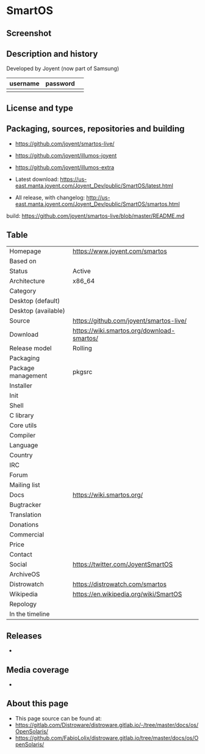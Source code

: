 # SmartOS

## Screenshot


## Description and history

>

Developed by Joyent (now part of Samsung)

| username | password |  |
|----------|----------|--|
|  |  |  |


## License and type

>


## Packaging, sources, repositories and building

>

* <https://github.com/joyent/smartos-live/>
* <https://github.com/joyent/illumos-joyent>
* <https://github.com/joyent/illumos-extra>

* Latest download: <https://us-east.manta.joyent.com/Joyent_Dev/public/SmartOS/latest.html>
* All release, with changelog: <http://us-east.manta.joyent.com/Joyent_Dev/public/SmartOS/smartos.html>

build: <https://github.com/joyent/smartos-live/blob/master/README.md>


## Table

|                       |  |
|-----------------------|--|
| Homepage              | <https://www.joyent.com/smartos> |
| Based on              |  |
| Status                | Active |
| Architecture          | x86_64 |
| Category              |  |
| Desktop (default)     |  |
| Desktop (available)   |  |
| Source                | <https://github.com/joyent/smartos-live/> |
| Download              | <https://wiki.smartos.org/download-smartos/> |
| Release model         | Rolling |
| Packaging             |  |
| Package management    | pkgsrc |
| Installer             |  |
| Init                  |  |
| Shell                 |  |
| C library             |  |
| Core utils            |  |
| Compiler              |  |
| Language              |  |
| Country               |  |
| IRC                   |  |
| Forum                 |  |
| Mailing list          |  |
| Docs                  | <https://wiki.smartos.org/> |
| Bugtracker            |  |
| Translation           |  |
| Donations             |  |
| Commercial            |  |
| Price                 |  |
| Contact               |  |
| Social                | <https://twitter.com/JoyentSmartOS> |
| ArchiveOS             |  |
| Distrowatch           | <https://distrowatch.com/smartos> |
| Wikipedia             | <https://en.wikipedia.org/wiki/SmartOS> |
| Repology              |  |
| In the timeline       |  |


## Releases

* 


## Media coverage

* 


## About this page

* This page source can be found at:
* <https://gitlab.com/Distroware/distroware.gitlab.io/-/tree/master/docs/os/OpenSolaris/>
* <https://github.com/FabioLolix/distroware.gitlab.io/tree/master/docs/os/OpenSolaris/>
